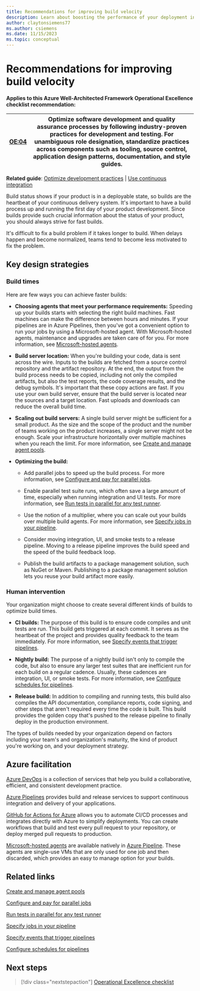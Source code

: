 ```yaml
---
title: Recommendations for improving build velocity
description: Learn about boosting the performance of your deployment infrastructure. Review the considerations about build times and human intervention.
author: claytonsiemens77
ms.author: csiemens
ms.date: 11/15/2023
ms.topic: conceptual
---
```


# Recommendations for improving build velocity

**Applies to this Azure Well-Architected Framework Operational Excellence checklist recommendation:** 

|[OE:04](checklist.md)| Optimize software development and quality assurance processes by following industry-proven practices for development and testing. For unambiguous role designation, standardize practices across components such as tooling, source control, application design patterns, documentation, and style guides. | 
|---|---| 

**Related guide**: [Optimize development practices](optimize-development-practices.md) | [Use continuous integration](release-engineering-continuous-integration.md)

Build status shows if your product is in a deployable state, so builds are the heartbeat of your continuous delivery system. It's important to have a build process up and running the first day of your product development. Since builds provide such crucial information about the status of your product, you should always strive for fast builds.

It's difficult to fix a build problem if it takes longer to build. When delays happen and become normalized, teams tend to become less motivated to fix the problem.

## Key design strategies

### Build times

Here are few ways you can achieve faster builds:

* **Choosing agents that meet your performance requirements:** Speeding up your builds starts with selecting the right build machines. Fast machines can make the difference between hours and minutes. If your pipelines are in Azure Pipelines, then you've got a convenient option to run your jobs by using a Microsoft-hosted agent. With Microsoft-hosted agents, maintenance and upgrades are taken care of for you. For more information, see [Microsoft-hosted agents](/azure/devops/pipelines/agents/hosted?view=azure-devops&preserve-view=true).

* **Build server location:** When you're building your code, data is sent across the wire. Inputs to the builds are fetched from a source control repository and the artifact repository. At the end, the output from the build process needs to be copied, including not only the compiled artifacts, but also the test reports, the code coverage results, and the debug symbols. It's important that these copy actions are fast. If you use your own build server, ensure that the build server is located near the sources and a target location. Fast uploads and downloads can reduce the overall build time.

* **Scaling out build servers:** A single build server might be sufficient for a small product. As the size and the scope of the product and the number of teams working on the product increases, a single server might not be enough. Scale your infrastructure horizontally over multiple machines when you reach the limit. For more information, see [Create and manage agent pools](/azure/devops/pipelines/agents/pools-queues?tabs=yaml&view=azure-devops&preserve-view=true).

* **Optimizing the build:**

  * Add parallel jobs to speed up the build process. For more information, see [Configure and pay for parallel jobs](/azure/devops/pipelines/licensing/concurrent-jobs?view=azure-devops&preserve-view=true).

  * Enable parallel test suite runs, which often save a large amount of time, especially when running integration and UI tests. For more information, see [Run tests in parallel for any test runner](/azure/devops/pipelines/test/parallel-testing-any-test-runner?view=azure-devops&preserve-view=true).

  * Use the notion of a multiplier, where you can scale out your builds over multiple build agents. For more information, see [Specify jobs in your pipeline](/azure/devops/pipelines/process/phases?tabs=yaml&view=azure-devops&preserve-view=true).

  * Consider moving integration, UI, and smoke tests to a release pipeline. Moving to a release pipeline improves the build speed and the speed of the build feedback loop.

  * Publish the build artifacts to a package management solution, such as NuGet or Maven. Publishing to a package management solution lets you reuse your build artifact more easily.

### Human intervention

Your organization might choose to create several different kinds of builds to optimize build times.

* **CI builds:** The purpose of this build is to ensure code compiles and unit tests are run. This build gets triggered at each commit. It serves as the heartbeat of the project and provides quality feedback to the team immediately. For more information, see [Specify events that trigger pipelines](/azure/devops/pipelines/build/triggers?tabs=yaml&view=azure-devops&preserve-view=true).

* **Nightly build:** The purpose of a nightly build isn't only to compile the code, but also to ensure any larger test suites that are inefficient run for each build on a regular cadence. Usually, these cadences are integration, UI, or smoke tests. For more information, see [Configure schedules for pipelines](/azure/devops/pipelines/process/scheduled-triggers).

* **Release build:** In addition to compiling and running tests, this build also compiles the API documentation, compliance reports, code signing, and other steps that aren't required every time the code is built. This build provides the golden copy that's pushed to the release pipeline to finally deploy in the production environment.

The types of builds needed by your organization depend on factors including your team's and organization's maturity, the kind of product you're working on, and your deployment strategy.

## Azure facilitation

[Azure DevOps](/azure/devops/user-guide/what-is-azure-devops) is a collection of services that help you build a collaborative, efficient, and consistent development practice.

[Azure Pipelines](https://azure.microsoft.com/services/devops/pipelines/) provides build and release services to support continuous integration and delivery of your applications.

[GitHub for Actions for Azure](https://azure.github.io/actions/) allows you to automate CI/CD processes and integrates directly with Azure to simplify deployments. You can create workflows that build and test every pull request to your repository, or deploy merged pull requests to production.

[Microsoft-hosted agents](/azure/devops/pipelines/agents/hosted?view=azure-devops&preserve-view=true&tabs=yaml) are available natively in [Azure Pipeline](/azure/devops/pipelines/get-started/what-is-azure-pipelines). These agents are single-use VMs that are only used for one job and then discarded, which provides an easy to manage option for your builds.

## Related links

[Create and manage agent pools](/azure/devops/pipelines/agents/pools-queues?tabs=yaml&view=azure-devops&preserve-view=true)

[Configure and pay for parallel jobs](/azure/devops/pipelines/licensing/concurrent-jobs?view=azure-devops&preserve-view=true)

[Run tests in parallel for any test runner](/azure/devops/pipelines/test/parallel-testing-any-test-runner?view=azure-devops&preserve-view=true)

[Specify jobs in your pipeline](/azure/devops/pipelines/process/phases?tabs=yaml&view=azure-devops&preserve-view=true)

[Specify events that trigger pipelines](/azure/devops/pipelines/build/triggers?tabs=yaml&view=azure-devops&preserve-view=true)

[Configure schedules for pipelines](/azure/devops/pipelines/process/scheduled-triggers)

## Next steps

> [!div class="nextstepaction"]
>  [Operational Excellence checklist](checklist.md) 
